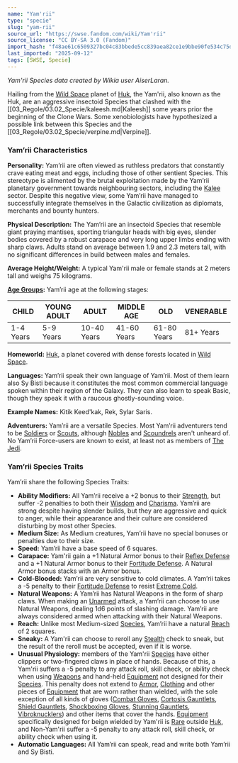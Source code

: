 ```yaml
---
name: "Yam'rii"
type: "specie"
slug: "yam-rii"
source_url: "https://swse.fandom.com/wiki/Yam'rii"
source_license: "CC BY-SA 3.0 (Fandom)"
import_hash: "f48ae61c6509327bc04c83bbede5cc839aea82ce1e9bbe90fe534c75d3195185"
last_imported: "2025-09-12"
tags: [SWSE, Specie]
---
```

*Yam'rii Species data created by Wikia user AiserLaran.*

Hailing from the [Wild Space](https://swse.fandom.com/wiki/Wild_Space) planet of [Huk](https://swse.fandom.com/wiki/Huk_(planet)), the Yam'rii, also known as the Huk, are an aggressive insectoid Species that clashed with the [[03_Regole/03.02_Specie/kaleesh.md|Kaleesh]] some years prior the beginning of the Clone Wars. Some xenobiologists have hypothesized a possible link between this Species and the [[03_Regole/03.02_Specie/verpine.md|Verpine]].

### Yam’rii Characteristics
**Personality:** Yam’rii are often viewed as ruthless predators that constantly crave eating meat and eggs, including those of other sentient Species. This stereotype is alimented by the brutal exploitation made by the Yam’rii planetary government towards neighbouring sectors, including the [Kalee](https://swse.fandom.com/wiki/Kalee) sector. Despite this negative view, some Yam’rii have managed to successfully integrate themselves in the Galactic civilization as diplomats, merchants and bounty hunters.

**Physical Description:** The Yam’rii are an insectoid Species that resemble giant praying mantises, sporting triangular heads with big eyes, slender bodies covered by a robust carapace and very long upper limbs ending with sharp claws. Adults stand on average between 1.9 and 2.3 meters tall, with no significant differences in build between males and females.

**Average Height/Weight:** A typical Yam'rii male or female stands at 2 meters tall and weighs 75 kilograms.

**[Age Groups](https://swse.fandom.com/wiki/Age_Groups):** Yam’rii age at the following stages:

| CHILD | YOUNG ADULT | ADULT | MIDDLE AGE | OLD | VENERABLE |
| --- | --- | --- | --- | --- | --- |
| 1-4 Years | 5-9 Years | 10-40 Years | 41-60 Years | 61-80 Years | 81+ Years |

**Homeworld:** [Huk](https://swse.fandom.com/wiki/Huk_(planet)), a planet covered with dense forests located in [Wild Space](https://swse.fandom.com/wiki/Wild_Space).

**Languages:** Yam’rii speak their own language of Yam’rii. Most of them learn also Sy Bisti because it constitutes the most common commercial language spoken within their region of the Galaxy. They can also learn to speak Basic, though they speak it with a raucous ghostly-sounding voice.

**Example Names:** Kitik Keed'kak, Rek, Sylar Saris.

**Adventurers:** Yam’rii are a versatile Species. Most Yam’rii adventurers tend to be [Soldiers](https://swse.fandom.com/wiki/Soldiers) or [Scouts](https://swse.fandom.com/wiki/Scouts), although [Nobles](https://swse.fandom.com/wiki/Nobles) and [Scoundrels](https://swse.fandom.com/wiki/Scoundrels) aren't unheard of. No Yam’rii Force-users are known to exist, at least not as members of [The Jedi](https://swse.fandom.com/wiki/The_Jedi).

### Yam’rii Species Traits
Yam’rii share the following Species Traits:

- **Ability Modifiers:** All Yam’rii receive a +2 bonus to their [Strength](https://swse.fandom.com/wiki/Strength), but suffer -2 penalties to both their [Wisdom](https://swse.fandom.com/wiki/Wisdom) and [Charisma](https://swse.fandom.com/wiki/Charisma). Yam’rii are strong despite having slender builds, but they are aggressive and quick to anger, while their appearance and their culture are considered disturbing by most other Species.
- **Medium Size:** As Medium creatures, Yam’rii have no special bonuses or penalties due to their size.
- **Speed:** Yam’rii have a base speed of 6 squares.
- **Carapace:** Yam'rii gain a +1 Natural Armor bonus to their [Reflex Defense](https://swse.fandom.com/wiki/Reflex_Defense) and a +1 Natural Armor bonus to their [Fortitude Defense](https://swse.fandom.com/wiki/Fortitude_Defense). A Natural Armor bonus stacks with an Armor bonus.
- **Cold-Blooded:** Yam’rii are very sensitive to cold climates. A Yam’rii takes a -5 penalty to their [Fortitude Defense](https://swse.fandom.com/wiki/Fortitude_Defense) to resist [Extreme Cold](https://swse.fandom.com/wiki/Extreme_Cold).
- **Natural Weapons:** A Yam’rii has Natural Weapons in the form of sharp claws. When making an [Unarmed](https://swse.fandom.com/wiki/Unarmed) attack, a Yam’rii can choose to use Natural Weapons, dealing 1d6 points of slashing damage. Yam’rii are always considered armed when attacking with their Natural Weapons.
- **Reach:** Unlike most Medium-sized [Species](https://swse.fandom.com/wiki/Species), Yam’rii have a natural [Reach](https://swse.fandom.com/wiki/Reach) of 2 squares.
- **Sneaky:** A Yam'rii can choose to reroll any [Stealth](https://swse.fandom.com/wiki/Stealth) check to sneak, but the result of the reroll must be accepted, even if it is worse.
- **Unusual Physiology:** members of the Yam'rii [Species](https://swse.fandom.com/wiki/Species) have either clippers or two-fingered claws in place of hands. Because of this, a Yam'rii suffers a -5 penalty to any attack roll, skill check, or ability check when using [Weapons](https://swse.fandom.com/wiki/Weapons) and hand-held [Equipment](https://swse.fandom.com/wiki/Equipment) not designed for their [Species](https://swse.fandom.com/wiki/Species). This penalty does not extend to [Armor](https://swse.fandom.com/wiki/Armor), [Clothing](https://swse.fandom.com/wiki/Clothing) and other pieces of [Equipment](https://swse.fandom.com/wiki/Equipment) that are worn rather than wielded, with the sole exception of all kinds of gloves ([Combat Gloves](https://swse.fandom.com/wiki/Combat_Gloves), [Cortosis Gauntlets](https://swse.fandom.com/wiki/Cortosis_Gauntlets), [Shield Gauntlets](https://swse.fandom.com/wiki/Shield_Gauntlet), [Shockboxing Gloves](https://swse.fandom.com/wiki/Shockboxing_Gloves), [Stunning Gauntlets](https://swse.fandom.com/wiki/Stunning_Gauntlet), [Vibroknucklers](https://swse.fandom.com/wiki/Vibroknucklers)) and other items that cover the hands. [Equipment](https://swse.fandom.com/wiki/Equipment) specifically designed for beign wielded by Yam'rii is [Rare](https://swse.fandom.com/wiki/Rare) outside [Huk](https://swse.fandom.com/wiki/Huk_(planet)), and Non-Yam'rii suffer a -5 penalty to any attack roll, skill check, or ability check when using it.
- **Automatic Languages:** All Yam’rii can speak, read and write both Yam’rii and Sy Bisti.